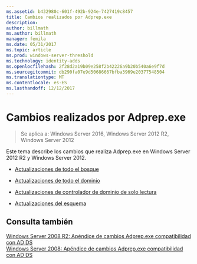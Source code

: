 ```yaml
---
ms.assetid: b432980c-601f-492b-924e-7427419c8457
title: Cambios realizados por Adprep.exe
description: 
author: billmath
ms.author: billmath
manager: femila
ms.date: 05/31/2017
ms.topic: article
ms.prod: windows-server-threshold
ms.technology: identity-adds
ms.openlocfilehash: 2f28d2a19b09e258f2b42226a9b20b540a6e9f7d
ms.sourcegitcommit: db290fa07e9d50686667bfba3969e20377548504
ms.translationtype: MT
ms.contentlocale: es-ES
ms.lasthandoff: 12/12/2017
---
```

# <a name="changes-made-by-adprepexe"></a>Cambios realizados por Adprep.exe

>Se aplica a: Windows Server 2016, Windows Server 2012 R2, Windows Server 2012

Este tema describe los cambios que realiza Adprep.exe en Windows Server 2012 R2 y Windows Server 2012.  
  
-   [Actualizaciones de todo el bosque](../../../ad-ds/deploy/RODC/Forest-Wide-Updates.md)  
  
-   [Actualizaciones de todo el dominio](../../../ad-ds/deploy/Domain-Wide-Updates.md)  
  
-   [Actualizaciones de controlador de dominio de solo lectura](../../../ad-ds/deploy/RODC/Read-Only-Domain-Controller-Updates.md)  
  
-   [Actualizaciones del esquema](../../../ad-ds/deploy/Schema-Updates.md)  
  
## <a name="see-also"></a>Consulta también  
[Windows Server 2008 R2: Apéndice de cambios Adprep.exe compatibilidad con AD DS](https://technet.microsoft.com/library/dd378876.aspx)  
[Windows Server 2008: Apéndice de cambios Adprep.exe compatibilidad con AD DS](https://technet.microsoft.com/library/cc770703.aspx)  
  


